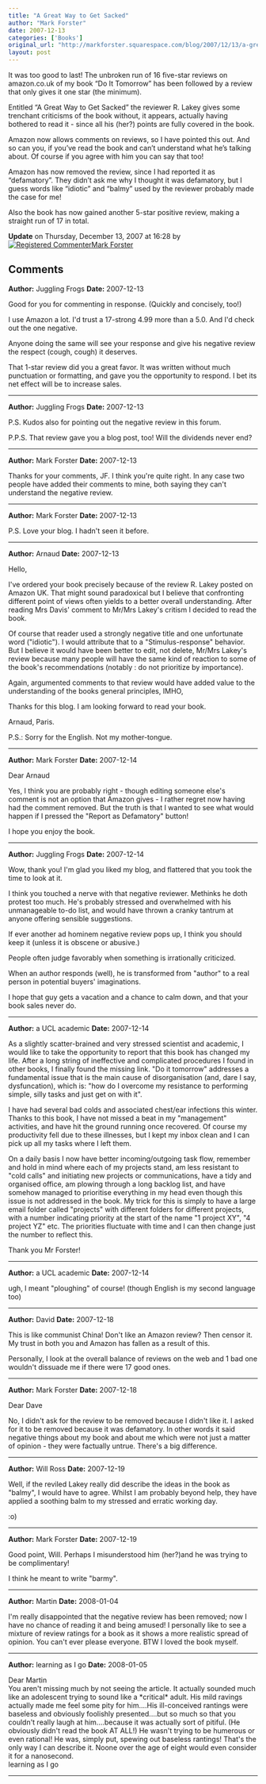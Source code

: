 ```yaml
---
title: "A Great Way to Get Sacked"
author: "Mark Forster"
date: 2007-12-13
categories: ['Books']
original_url: "http://markforster.squarespace.com/blog/2007/12/13/a-great-way-to-get-sacked.html"
layout: post
---
```


It was too good to last! The unbroken run of 16 five-star reviews on amazon.co.uk of my book “Do It Tomorrow” has been followed by a review that only gives it one star (the minimum).

Entitled “A Great Way to Get Sacked” the reviewer R. Lakey gives some trenchant criticisms of the book without, it appears, actually having bothered to read it - since all his (her?) points are fully covered in the book.

Amazon now allows comments on reviews, so I have pointed this out. And so can you, if you’ve read the book and can’t understand what he’s talking about. Of course if you agree with him you can say that too!

Amazon has now removed the review, since I had reported it as “defamatory”. They didn’t ask me why I thought it was defamatory, but I guess words like “idiotic” and “balmy” used by the reviewer probably made the case for me!

Also the book has now gained another 5-star positive review, making a straight run of 17 in total.

**Update** on Thursday, December 13, 2007 at 16:28 by
[![Registered Commenter](/universal/images/transparent.png "Registered Commenter")Mark Forster](/member/markforster "Registered Commenter")

## Comments

**Author:** Juggling Frogs
**Date:** 2007-12-13

Good for you for commenting in response. (Quickly and concisely, too!)   
  
I use Amazon a lot. I'd trust a 17-strong 4.99 more than a 5.0. And I'd check out the one negative.   
  
Anyone doing the same will see your response and give his negative review the respect (cough, cough) it deserves.  
  
That 1-star review did you a great favor. It was written without much punctuation or formatting, and gave you the opportunity to respond. I bet its net effect will be to increase sales.

---

**Author:** Juggling Frogs
**Date:** 2007-12-13

P.S. Kudos also for pointing out the negative review in this forum.  
  
P.P.S. That review gave you a blog post, too! Will the dividends never end?

---

**Author:** Mark Forster
**Date:** 2007-12-13

Thanks for your comments, JF. I think you're quite right. In any case two people have added their comments to mine, both saying they can't understand the negative review.

---

**Author:** Mark Forster
**Date:** 2007-12-13

P.S. Love your blog. I hadn't seen it before.

---

**Author:** Arnaud
**Date:** 2007-12-13

Hello,  
  
I've ordered your book precisely because of the review R. Lakey posted on Amazon UK. That might sound paradoxical but I believe that confronting different point of views often yields to a better overall understanding. After reading Mrs Davis' comment to Mr/Mrs Lakey's critism I decided to read the book.   
  
Of course that reader used a strongly negative title and one unfortunate word ("idiotic"). I would attribute that to a "Stimulus-response" behavior. But I believe it would have been better to edit, not delete, Mr/Mrs Lakey's review because many people will have the same kind of reaction to some of the book's recommendations (notably : do not prioritize by importance).   
  
Again, argumented comments to that review would have added value to the understanding of the books general principles, IMHO,  
  
Thanks for this blog. I am looking forward to read your book.   
  
Arnaud, Paris.   
  
P.S.: Sorry for the English. Not my mother-tongue.

---

**Author:** Mark Forster
**Date:** 2007-12-14

Dear Arnaud  
  
Yes, I think you are probably right - though editing someone else's comment is not an option that Amazon gives - I rather regret now having had the comment removed. But the truth is that I wanted to see what would happen if I pressed the "Report as Defamatory" button!  
  
I hope you enjoy the book.

---

**Author:** Juggling Frogs
**Date:** 2007-12-14

Wow, thank you! I'm glad you liked my blog, and flattered that you took the time to look at it.  
  
I think you touched a nerve with that negative reviewer. Methinks he doth protest too much. He's probably stressed and overwhelmed with his unmanageable to-do list, and would have thrown a cranky tantrum at anyone offering sensible suggestions.   
  
If ever another ad hominem negative review pops up, I think you should keep it (unless it is obscene or abusive.)  
  
People often judge favorably when something is irrationally criticized.   
  
When an author responds (well), he is transformed from "author" to a real person in potential buyers' imaginations.   
  
I hope that guy gets a vacation and a chance to calm down, and that your book sales never do.

---

**Author:** a UCL academic
**Date:** 2007-12-14

As a slightly scatter-brained and very stressed scientist and academic, I would like to take the opportunity to report that this book has changed my life. After a long string of ineffective and complicated procedures I found in other books, I finally found the missing link. "Do it tomorrow" addresses a fundamental issue that is the main cause of disorganisation (and, dare I say, dysfuncation), which is: "how do I overcome my resistance to performing simple, silly tasks and just get on with it".   
  
I have had several bad colds and associated chest/ear infections this winter. Thanks to this book, I have not missed a beat in my "management" activities, and have hit the ground running once recovered. Of course my productivity fell due to these illnesses, but I kept my inbox clean and I can pick up all my tasks where I left them.   
  
On a daily basis I now have better incoming/outgoing task flow, remember and hold in mind where each of my projects stand, am less resistant to "cold calls" and initiating new projects or communications, have a tidy and organised office, am plowing through a long backlog list, and have somehow managed to prioritise everything in my head even though this issue is not addressed in the book. My trick for this is simply to have a large email folder called "projects" with different folders for different projects, with a number indicating priority at the start of the name "1 project XY", "4 project YZ" etc. The priorities fluctuate with time and I can then change just the number to reflect this.   
  
Thank you Mr Forster!

---

**Author:** a UCL academic
**Date:** 2007-12-14

ugh, I meant "ploughing" of course! (though English is my second language too)

---

**Author:** David
**Date:** 2007-12-18

This is like communist China! Don't like an Amazon review? Then censor it. My trust in both you and Amazon has fallen as a result of this.  
  
Personally, I look at the overall balance of reviews on the web and 1 bad one wouldn't dissuade me if there were 17 good ones.

---

**Author:** Mark Forster
**Date:** 2007-12-18

Dear Dave  
  
No, I didn't ask for the review to be removed because I didn't like it. I asked for it to be removed because it was defamatory. In other words it said negative things about my book and about me which were not just a matter of opinion - they were factually untrue. There's a big difference.

---

**Author:** Will Ross
**Date:** 2007-12-19

Well, if the reviled Lakey really did describe the ideas in the book as "balmy", I would have to agree. Whilst I am probably beyond help, they have applied a soothing balm to my stressed and erratic working day.  
  
:o)

---

**Author:** Mark Forster
**Date:** 2007-12-19

Good point, Will. Perhaps I misunderstood him (her?)and he was trying to be complimentary!  
  
I think he meant to write "barmy".

---

**Author:** Martin
**Date:** 2008-01-04

I'm really disappointed that the negative review has been removed; now I have no chance of reading it and being amused! I personally like to see a mixture of review ratings for a book as it shows a more realistic spread of opinion. You can't ever please everyone. BTW I loved the book myself.

---

**Author:** learning as I go
**Date:** 2008-01-05

Dear Martin  
You aren't missing much by not seeing the article. It actually sounded much like an adolescent trying to sound like a \*critical\* adult. His mild ravings actually made me feel some pity for him....His ill-conceived rantings were baseless and obviously foolishly presented....but so much so that you couldn't really laugh at him....because it was actually sort of pitiful. (He obviously didn't read the book AT ALL!) He wasn't trying to be humerous or even rational! He was, simply put, spewing out baseless rantings! That's the only way I can describe it. Noone over the age of eight would even consider it for a nanosecond.  
learning as I go

---
